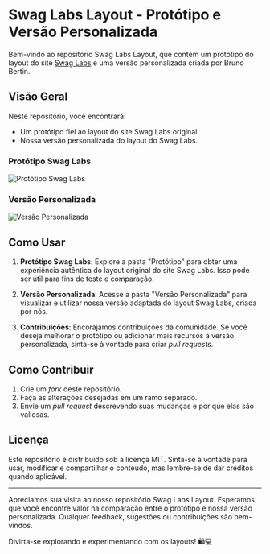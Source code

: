# Swag Labs Layout - Protótipo e Versão Personalizada

Bem-vindo ao repositório Swag Labs Layout, que contém um protótipo do layout do site [Swag Labs](https://www.saucedemo.com) e uma versão personalizada criada por Bruno Bertin. 

## Visão Geral

Neste repositório, você encontrará:

- Um protótipo fiel ao layout do site Swag Labs original.
- Nossa versão personalizada do layout do Swag Labs.


### Protótipo Swag Labs

![Protótipo Swag Labs](screenshots/prototipo.png)

### Versão Personalizada

![Versão Personalizada](screenshots/personalizado.png)

## Como Usar

1. **Protótipo Swag Labs**: Explore a pasta "Protótipo" para obter uma experiência autêntica do layout original do site Swag Labs. Isso pode ser útil para fins de teste e comparação.

2. **Versão Personalizada**: Acesse a pasta "Versão Personalizada" para visualizar e utilizar nossa versão adaptada do layout Swag Labs, criada por nós.

3. **Contribuições**: Encorajamos contribuições da comunidade. Se você deseja melhorar o protótipo ou adicionar mais recursos à versão personalizada, sinta-se à vontade para criar *pull requests*.

## Como Contribuir

1. Crie um *fork* deste repositório.
2. Faça as alterações desejadas em um ramo separado.
3. Envie um *pull request* descrevendo suas mudanças e por que elas são valiosas.

## Licença

Este repositório é distribuído sob a licença MIT. Sinta-se à vontade para usar, modificar e compartilhar o conteúdo, mas lembre-se de dar créditos quando aplicável.

---

Apreciamos sua visita ao nosso repositório Swag Labs Layout. Esperamos que você encontre valor na comparação entre o protótipo e nossa versão personalizada. Qualquer feedback, sugestões ou contribuições são bem-vindos.

Divirta-se explorando e experimentando com os layouts! 🛍️💻

